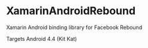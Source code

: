# XamarinAndroidRebound
 Xamarin Android binding library for Facebook Rebound

 Targets Android 4.4 (Kit Kat)
